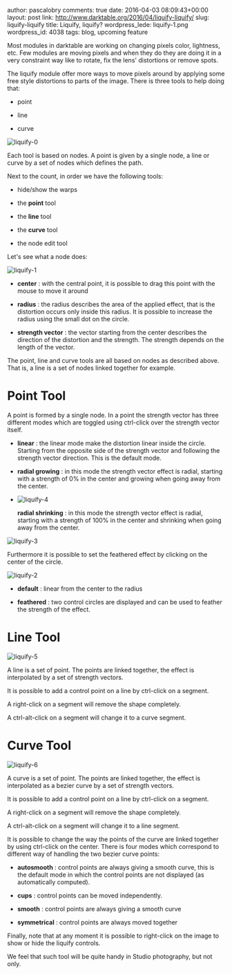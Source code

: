 author: pascalobry
comments: true
date: 2016-04-03 08:09:43+00:00
layout: post
link: http://www.darktable.org/2016/04/liquify-liquify/
slug: liquify-liquify
title: Liquify, liquify?
wordpress_lede: liquify-1.png
wordpress_id: 4038
tags: blog, upcoming feature

Most modules in darktable are working on changing pixels color, lightness, etc. Few modules are moving pixels and when they do they are doing it in a very constraint way like to rotate, fix the lens' distortions or remove spots.

The liquify module offer more ways to move pixels around by applying some free style distortions to parts of the image. There is three tools to help doing that:




  * point


  * line


  * curve


![liquify-0]({attach}liquify-0.png)

Each tool is based on nodes. A point is given by a single node, a line
or curve by a set of nodes which defines the path.

Next to the count, in order we have the following tools:




  * hide/show the warps


  * the **point** tool


  * the **line** tool


  * the **curve** tool


  * the node edit tool


Let's see what a node does:

![liquify-1]({attach}liquify-1.png)




  * **center** : with the central point, it is possible to drag this point with the mouse to move it around


  * **radius** : the radius describes the area of the applied effect, that is the distortion occurs only inside this radius. It is possible to increase the radius using the small dot on the circle.


  * **strength vector** : the vector starting from the center describes the direction of the distortion and the strength. The strength depends on the length of the vector.


The point, line and curve tools are all based on nodes as described above. That is, a line is a set of nodes linked together for example.


# Point Tool


A point is formed by a single node. In a point the strength vector
has three different modes which are toggled using ctrl-click over the
strength vector itself.




  * **linear** : the linear mode make the distortion linear inside the circle. Starting from the opposite side of the strength vector and following the strength vector direction. This is the default mode.


  * **radial growing** : in this mode the strength vector effect is radial, starting with a strength of 0% in the center and growing when going away from the center.




  * ![liquify-4]({attach}liquify-4.png)

    **radial shrinking** : in this mode the strength vector effect is radial, starting with a strength of 100% in the center and shrinking when going away from the center.


![liquify-3]({attach}liquify-3.png)

Furthermore it is possible to set the feathered effect by clicking on the center of the circle.

![liquify-2]({attach}liquify-2.png)




  * **default** : linear from the center to the radius


  * **feathered** : two control circles are displayed and can be used to feather the strength of the effect.




# Line Tool


![liquify-5]({attach}liquify-5.png)

A line is a set of point. The points are linked together, the effect is interpolated by a set of strength vectors.

It is possible to add a control point on a line by ctrl-click on a segment.

A right-click on a segment will remove the shape completely.

A ctrl-alt-click on a segment will change it to a curve segment.


# Curve Tool


![liquify-6]({attach}liquify-6.png)

A curve is a set of point. The points are linked together, the effect is interpolated as a bezier curve by a set of strength vectors.

It is possible to add a control point on a line by ctrl-click on a segment.

A right-click on a segment will remove the shape completely.

A ctrl-alt-click on a segment will change it to a line segment.

It is possible to change the way the points of the curve are linked together by using ctrl-click on the center. There is four modes which correspond to different way of handling the two bezier curve points:




  * **autosmooth** : control points are always giving a smooth curve, this is the default mode in which the control points are not displayed (as automatically computed).


  * **cups** : control points can be moved independently.


  * **smooth** : control points are always giving a smooth curve


  * **symmetrical** : control points are always moved together


Finally, note that at any moment it is possible to right-click on the image to show or hide the liquify controls.

We feel that such tool will be quite handy in Studio photography, but not only.
